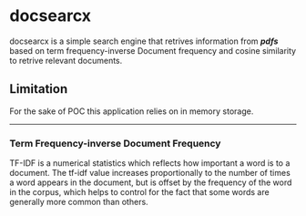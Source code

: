 # docsearcx
docsearcx is a simple search engine that retrives information from ***pdfs*** based on term frequency-inverse Document frequency and cosine similarity to retrive relevant documents.


## Limitation
For the sake of POC this application relies on in memory storage.

---

### Term Frequency-inverse Document Frequency
TF-IDF is a numerical statistics which reflects how important a word is to a document. The tf-idf value increases proportionally to the number of times a word appears in the document, but is offset by the frequency of the word in the corpus, which helps to control for the fact that some words are generally more common than others.